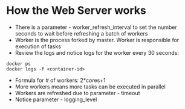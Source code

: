# How the Web Server works
- There is a parameter - worker_refresh_interval to set the number seconds to wait before refreshing a batch of workers
- Worker is the process forked by master. Worker is responsible for execution of tasks
- Review the logs and notice logs for the worker every 30 seconds:
```
docker ps
docker logs -f <container-id>
```
- Formula for # of workers: 2*cores+1
- More workers means more tasks can be executed in parallel
- Workers are refreshed due to parameter - timeout
- Notice parameter - logging_level
